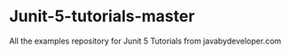 # Junit-5-tutorials-master
All the examples repository for Junit 5 Tutorials from javabydeveloper.com
